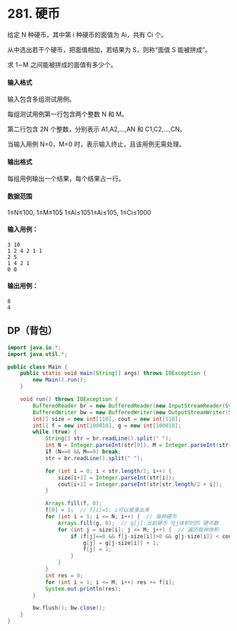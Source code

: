 # 281. 硬币

给定 N 种硬币，其中第 i 种硬币的面值为 Ai，共有 Ci 个。

从中选出若干个硬币，把面值相加，若结果为 S，则称“面值 S 能被拼成”。

求 1∼M 之间能被拼成的面值有多少个。

#### 输入格式

输入包含多组测试用例。

每组测试用例第一行包含两个整数 N 和 M。

第二行包含 2N 个整数，分别表示 A1,A2,…,AN 和 C1,C2,…,CN。

当输入用例 N=0，M=0 时，表示输入终止，且该用例无需处理。

#### 输出格式

每组用例输出一个结果，每个结果占一行。

#### 数据范围

1≤N≤100, 1≤M≤105 1≤Ai≤1051≤Ai≤105, 1≤Ci≤1000

#### 输入用例：

```
3 10
1 2 4 2 1 1
2 5
1 4 2 1
0 0
```

#### 输出用例：

```
8
4
```



## DP（背包）

```java
import java.io.*;
import java.util.*;

public class Main {
    public static void main(String[] args) throws IOException {
        new Main().run();
    }

    void run() throws IOException {
        BufferedReader br = new BufferedReader(new InputStreamReader(System.in));
        BufferedWriter bw = new BufferedWriter(new OutputStreamWriter(System.out));
        int[] size = new int[110], cout = new int[110];
        int[] f = new int[100010], g = new int[100010];
        while (true) {
            String[] str = br.readLine().split(" ");
            int N = Integer.parseInt(str[0]), M = Integer.parseInt(str[1]);
            if (N==0 && M==0) break;
            str = br.readLine().split(" ");

            for (int i = 0; i < str.length/2; i++) {
                size[i+1] = Integer.parseInt(str[i]);
                cout[i+1] = Integer.parseInt(str[str.length/2 + i]);
            }

            Arrays.fill(f, 0);
            f[0] = 1;  // f[i]=1: i可以被凑出来
            for (int i = 1; i <= N; i++) {  // 每种硬币
                Arrays.fill(g, 0);  // g[j]:当前硬币 在j体积时的 硬币数
                for (int j = size[i]; j <= M; j++) {  // 遍历每种体积
                    if (f[j]==0 && f[j-size[i]]>0 && g[j-size[i]] < cout[i]) {
                        g[j] = g[j-size[i]] + 1;
                        f[j] = 1;
                    }
                }
            }
            int res = 0;
            for (int i = 1; i <= M; i++) res += f[i];
            System.out.println(res);
        }

        bw.flush(); bw.close();
    }
}
```

